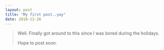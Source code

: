 ```yaml
---
layout: post
title: "My first post..yay"
date: 2018-12-26
---
```


> Well. Finally got around to this since I was bored during the holidays.
>
> Hope to post soon.
